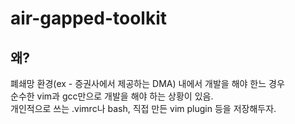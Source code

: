 # air-gapped-toolkit

## 왜?

폐쇄망 환경(ex - 증권사에서 제공하는 DMA) 내에서 개발을 해야 한느 경우  
순수한 vim과 gcc만으로 개발을 해야 하는 상황이 있음.  
개인적으로 쓰는 .vimrc나 bash, 직접 만든 vim plugin 등을 저장해두자.  
